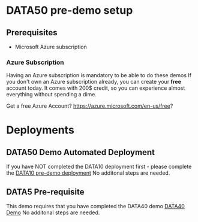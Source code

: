 # DATA50 pre-demo setup

## Prerequisites

- Microsoft Azure subscription

### Azure Subscription

Having an Azure subscription is mandatory to be able to do these demos If you don't own an Azure subscription already, you can create your **free** account today. It comes with 200$ credit, so you can experience almost everything without spending a dime.

Get a free Azure Account?
https://azure.microsoft.com/en-us/free?



# Deployments

## DATA50 Demo Automated Deployment

If you have NOT completed the DATA10 deployment first - please complete the [DATA10 pre-demo deployment](../../data10/deployment/README.md)
No additonal steps are needed.

## DATA5 Pre-requisite

This demo requires that you have completed the DATA40 demo  [DATA40 Demo](../../data40/demos/README.md)
No additonal steps are needed.
